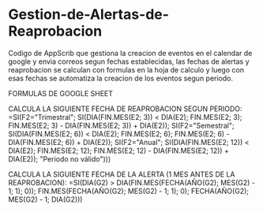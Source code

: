 # Gestion-de-Alertas-de-Reaprobacion
Codigo de AppScrib que gestiona la creacion de eventos en el calendar de google y envia correos segun fechas establecidas, las fechas de alertas y reaprobacion se calculan con formulas en la hoja de calculo y luego con esas fechas se automatiza la creacion de los eventos segun periodo.



FORMULAS DE GOOGLE SHEET

CALCULA LA SIGUIENTE FECHA DE REAPROBACION SEGUN PERIODO:
=SI(F2="Trimestral"; 
   SI(DIA(FIN.MES(E2; 3)) < DIA(E2); 
      FIN.MES(E2; 3); 
      FIN.MES(E2; 3) - DIA(FIN.MES(E2; 3)) + DIA(E2));
 SI(F2="Semestral"; 
   SI(DIA(FIN.MES(E2; 6)) < DIA(E2); 
      FIN.MES(E2; 6); 
      FIN.MES(E2; 6) - DIA(FIN.MES(E2; 6)) + DIA(E2));
 SI(F2="Anual"; 
   SI(DIA(FIN.MES(E2; 12)) < DIA(E2); 
      FIN.MES(E2; 12); 
      FIN.MES(E2; 12) - DIA(FIN.MES(E2; 12)) + DIA(E2));
 "Periodo no válido")))


 CALCULA LA SIGUIENTE FECHA DE LA ALERTA (1 MES ANTES DE LA REAPROBACION):
 =SI(DIA(G2) > DIA(FIN.MES(FECHA(AÑO(G2); MES(G2) - 1; 1); 0)); 
   FIN.MES(FECHA(AÑO(G2); MES(G2) - 1; 1); 0); 
   FECHA(AÑO(G2); MES(G2) - 1; DIA(G2)))
